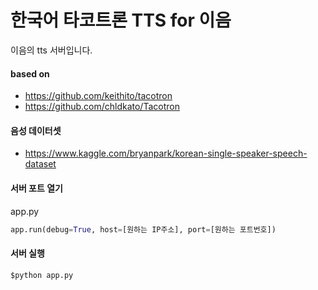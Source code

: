 # 한국어 타코트론 TTS for 이음

이음의 tts 서버입니다.

#### based on

- https://github.com/keithito/tacotron
- https://github.com/chldkato/Tacotron



#### 음성 데이터셋

- https://www.kaggle.com/bryanpark/korean-single-speaker-speech-dataset


#### 서버 포트 열기

app.py
```python
app.run(debug=True, host=[원하는 IP주소], port=[원하는 포트번호])
```



#### 서버 실행

```shell
$python app.py
```







